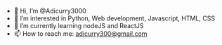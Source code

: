 - 👋 Hi, I’m @Adicurry3000
- 👀 I’m interested in Python, Web development, Javascript, HTML, CSS
- 🌱 I’m currently learning nodeJS and ReactJS
- 📫 How to reach me: adicurry300@gmail.com

<!---
Adicurry3000/Adicurry3000 is a ✨ special ✨ repository because its `README.md` (this file) appears on your GitHub profile.
You can click the Preview link to take a look at your changes.
--->
